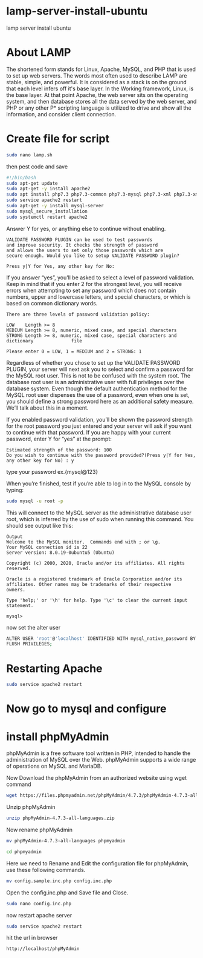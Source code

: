 # lamp-server-install-ubuntu
lamp server install ubuntu
# About LAMP
The shortened form stands for Linux, Apache, MySQL, and PHP that is used to set up web servers. The words most often used to describe LAMP are stable, simple, and powerful. It is considered as a stack is on the ground that each level infers off it's base layer. In the Working framework, Linux, is the base layer. At that point Apache, the web server sits on the operating system, and then database stores all the data served by the web server, and PHP or any other P* scripting language is utilized to drive and show all the information, and consider client connection.
# Create file for script
```sh
sudo nano lamp.sh
```
then pest code and save
```sh
#!/bin/bash
sudo apt-get update
sudo apt-get -y install apache2
sudo apt install php7.3 php7.3-common php7.3-mysql php7.3-xml php7.3-xmlrpc php7.3-curl php7.3-gd php7.3-imagick php7.3-cli php7.3-dev php7.3-imap php7.3-mbstring php7.3-opcache php7.3-soap php7.3-zip php7.3-intl -y
sudo service apache2 restart
sudo apt-get -y install mysql-server
sudo mysql_secure_installation
sudo systemctl restart apache2 
```
Answer Y for yes, or anything else to continue without enabling.

```
VALIDATE PASSWORD PLUGIN can be used to test passwords
and improve security. It checks the strength of password
and allows the users to set only those passwords which are
secure enough. Would you like to setup VALIDATE PASSWORD plugin?

Press y|Y for Yes, any other key for No:
```
If you answer “yes”, you’ll be asked to select a level of password validation. Keep in mind that if you enter 2 for the strongest level, you will receive errors when attempting to set any password which does not contain numbers, upper and lowercase letters, and special characters, or which is based on common dictionary words.

```
There are three levels of password validation policy:

LOW    Length >= 8
MEDIUM Length >= 8, numeric, mixed case, and special characters
STRONG Length >= 8, numeric, mixed case, special characters and dictionary              file

Please enter 0 = LOW, 1 = MEDIUM and 2 = STRONG: 1
```
Regardless of whether you chose to set up the VALIDATE PASSWORD PLUGIN, your server will next ask you to select and confirm a password for the MySQL root user. This is not to be confused with the system root. The database root user is an administrative user with full privileges over the database system. Even though the default authentication method for the MySQL root user dispenses the use of a password, even when one is set, you should define a strong password here as an additional safety measure. We’ll talk about this in a moment.

If you enabled password validation, you’ll be shown the password strength for the root password you just entered and your server will ask if you want to continue with that password. If you are happy with your current password, enter Y for “yes” at the prompt:

```
Estimated strength of the password: 100 
Do you wish to continue with the password provided?(Press y|Y for Yes, any other key for No) : y
```
type your password ex.{mysql@123}

When you’re finished, test if you’re able to log in to the MySQL console by typing:

```sh
sudo mysql -u root -p
```
This will connect to the MySQL server as the administrative database user root, which is inferred by the use of sudo when running this command. You should see output like this:

```
Output
Welcome to the MySQL monitor.  Commands end with ; or \g.
Your MySQL connection id is 22
Server version: 8.0.19-0ubuntu5 (Ubuntu)

Copyright (c) 2000, 2020, Oracle and/or its affiliates. All rights reserved.

Oracle is a registered trademark of Oracle Corporation and/or its
affiliates. Other names may be trademarks of their respective
owners.

Type 'help;' or '\h' for help. Type '\c' to clear the current input statement.

mysql> 
```
now set the alter user 

```sh
ALTER USER 'root'@'localhost' IDENTIFIED WITH mysql_native_password BY 'mysql@123';
FLUSH PRIVILEGES;
```

# Restarting Apache
```sh
sudo service apache2 restart
```
# Now go to mysql and configure 
# install phpMyAdmin
phpMyAdmin is a free software tool written in PHP, intended to handle the administration of MySQL over the Web. phpMyAdmin supports a wide range of operations on MySQL and MariaDB.

Now Download the phpMyAdmin from an authorized website using wget command
```sh
wget https://files.phpmyadmin.net/phpMyAdmin/4.7.3/phpMyAdmin-4.7.3-all-languages.zip
```
Unzip phpMyAdmin
```sh
unzip phpMyAdmin-4.7.3-all-languages.zip
```
Now rename phpMyAdmin
```sh
mv phpMyAdmin-4.7.3-all-languages phpmyadmin
```
```sh
cd phpmyadmin
```
Here we need to Rename and Edit the configuration file for phpMyAdmin, use these following commands.

```sh
mv config.sample.inc.php config.inc.php
```
Open the config.inc.php and Save file and Close.
```sh
sudo nano config.inc.php
```
now restart apache server 
```sh
sudo service apache2 restart
```
hit the url in browser
```sh
http://localhost/phpMyAdmin
```
